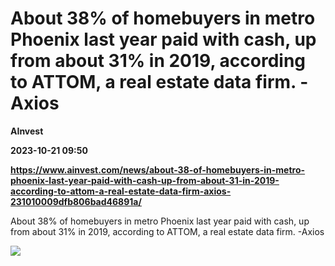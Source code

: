 # About 38% of homebuyers in metro Phoenix last year paid with cash, up from about 31% in 2019, according to ATTOM, a real estate data firm. -Axios
**AInvest**

**2023-10-21 09:50**

**https://www.ainvest.com/news/about-38-of-homebuyers-in-metro-phoenix-last-year-paid-with-cash-up-from-about-31-in-2019-according-to-attom-a-real-estate-data-firm-axios-231010009dfb806bad46891a/**

About 38% of homebuyers in metro Phoenix last year paid with cash, up from about 31% in 2019, according to ATTOM, a real estate data firm. -Axios

![](https://lh-prod-oper-pub-opercenter.s3.amazonaws.com/discovery-image/compress-17cf443afe138001.png)